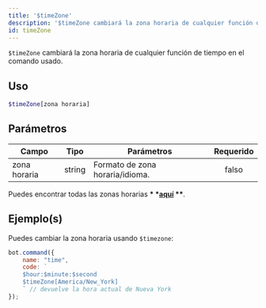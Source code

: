 ```yaml
---
title: '$timeZone'
description: '$timeZone cambiará la zona horaria de cualquier función de tiempo en el comando usado.'
id: timeZone
---
```


`$timeZone` cambiará la zona horaria de cualquier función de tiempo en el comando usado.

## Uso

```php
$timeZone[zona horaria]
```

## Parámetros

| Campo        | Tipo   | Parámetros                      | Requerido |
| ------------ | ------ | ------------------------------- |:---------:|
| zona horaria | string | Formato de zona horaria/idioma. |   falso   |

Puedes encontrar todas las zonas horarias __* *[aquí](https://gist.githubusercontent.com/diogocapela/12c6617fc87607d11fd62d2a4f42b02a/raw/8b5abde6f9c7d5570df3a2aa22325d7d20a8b5d7/moment-js-timezones.txt) **__.

## Ejemplo(s)

Puedes cambiar la zona horaria usando `$timezone`:

```javascript
bot.command({
    name: "time",
    code: `
    $hour:$minute:$second
    $timeZone[America/New_York]
    ` // devuelve la hora actual de Nueva York
});
```
